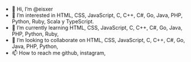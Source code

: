 - 👋 Hi, I’m @eisxer
- 👀 I’m interested in HTML, CSS, JavaScript, C, C++, C#, Go, Java, PHP, Python, Ruby, Scala y TypeScript.
- 🌱 I’m currently learning HTML, CSS, JavaScript, C, C++, C#, Go, Java, PHP, Python, Ruby,
- 💞️ I’m looking to collaborate on HTML, CSS, JavaScript, C, C++, C#, Go, Java, PHP, Python,
- 📫 How to reach me github, instagram, 

<!---
eisxer/eisxer is a ✨ special ✨ repository because its `README.md` (this file) appears on your GitHub profile.
You can click the Preview link to take a look at your changes.
--->
